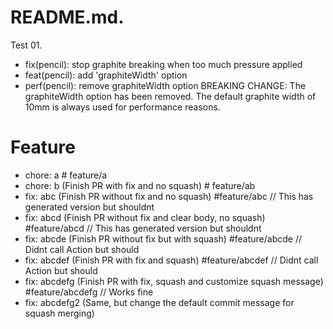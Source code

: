 # README.md.

Test 01.

- fix(pencil): stop graphite breaking when too much pressure applied
- feat(pencil): add 'graphiteWidth' option
- perf(pencil): remove graphiteWidth option
BREAKING CHANGE: The graphiteWidth option has been removed.
The default graphite width of 10mm is always used for performance reasons.

# Feature
- chore: a # feature/a
- chore: b (Finish PR with fix and no squash) # feature/ab
- fix: abc (Finish PR without fix and no squash) #feature/abc // This has generated version but shouldnt
- fix: abcd (Finish PR without fix and clear body, no squash) #feature/abcd // This has generated version but shouldnt
- fix: abcde (Finish PR without fix but with squash) #feature/abcde // Didnt call Action but should
- fix: abcdef (Finish PR with fix and squash) #feature/abcdef // Didnt call Action but should
- fix: abcdefg (Finish PR with fix, squash and customize squash message) #feature/abcdefg // Works fine
- fix: abcdefg2 (Same, but change the default commit message for squash merging)
